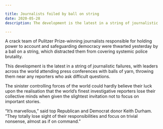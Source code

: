 ```yaml
---

title: Journalists foiled by ball on string
date: 2020-05-28
description: The development is the latest in a string of journalistic failures, with leaders across the world attending press conferences with balls of yarn, throwing them near any reporters who ask difficult questions.

---
```


A crack team of Pulitzer Prize-winning journalists responsible for holding power to account and safeguarding democracy were thwarted yesterday by a ball on a string, which distracted them from covering systemic police brutality.

This development is the latest in a string of journalistic failures, with leaders across the world attending press conferences with balls of yarn, throwing them near any reporters who ask difficult questions.

The sinister controlling forces of the world could hardly believe their luck upon the realisation that the world’s finest investigative reporters lose their collective minds when given the slightest invitation not to focus on important stories.

“It’s marvellous,” said top Republican and Democrat donor Keith Durham. “They totally lose sight of their responsibilities and focus on trivial nonsense, almost as if on command.”